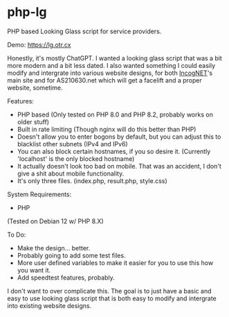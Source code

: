 # php-lg
PHP based Looking Glass script for service providers.

Demo: https://lg.otr.cx

Honestly, it's mostly ChatGPT. I wanted a looking glass script that was a bit more modern and a bit less dated. I also wanted something I could easily modify and intergrate into various website designs, for both [IncogNET](https://incognet.io)'s main site and for AS210630.net which will get a facelift and a proper website, sometime.

Features:
- PHP based (Only tested on PHP 8.0 and PHP 8.2, probably works on older stuff)
- Built in rate limiting (Though nginx will do this better than PHP)
- Doesn't allow you to enter bogons by default, but you can adjust this to blacklist other subnets (IPv4 and IPv6)
- You can also block certain hostnames, if you so desire it. (Currently 'localhost' is the only blocked hostname)
- It actually doesn't look too bad on mobile. That was an accident, I don't give a shit about mobile functionality.
- It's only three files. (index.php, result.php, style.css)

System Requirements:
- PHP

(Tested on Debian 12 w/ PHP 8.X)

To Do:
- Make the design... better.
- Probably going to add some test files.
- More user defined variables to make it easier for you to use this how you want it.
- Add speedtest features, probably.

I don't want to over complicate this. The goal is to just have a basic and easy to use looking glass script that is both easy to modify and intergrate into existing website designs.
